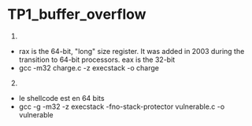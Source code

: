 # TP1_buffer_overflow

1.

* rax is the 64-bit, "long" size register. It was added in 2003 during the transition to 64-bit processors. eax is the 32-bit
* gcc -m32 charge.c -z execstack -o charge


2.

* le shellcode est en 64 bits
* gcc -g -m32 -z execstack -fno-stack-protector vulnerable.c -o vulnerable


